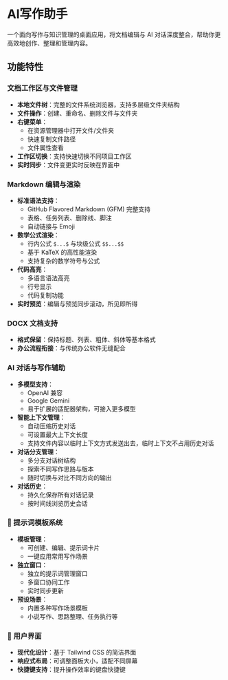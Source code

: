 # AI写作助手

一个面向写作与知识管理的桌面应用，将文档编辑与 AI 对话深度整合，帮助你更高效地创作、整理和管理内容。

## 功能特性

### 文档工作区与文件管理
- **本地文件树**：完整的文件系统浏览器，支持多层级文件夹结构
- **文件操作**：创建、重命名、删除文件与文件夹
- **右键菜单**：
  - 在资源管理器中打开文件/文件夹
  - 快速复制文件路径
  - 文件属性查看
- **工作区切换**：支持快速切换不同项目工作区
- **实时同步**：文件变更实时反映在界面中

### Markdown 编辑与渲染
- **标准语法支持**：
  - GitHub Flavored Markdown (GFM) 完整支持
  - 表格、任务列表、删除线、脚注
  - 自动链接与 Emoji
- **数学公式渲染**：
  - 行内公式 `$...$` 与块级公式 `$$...$$`
  - 基于 KaTeX 的高性能渲染
  - 支持复杂的数学符号与公式
- **代码高亮**：
  - 多语言语法高亮
  - 行号显示
  - 代码复制功能
- **实时预览**：编辑与预览同步滚动，所见即所得

### DOCX 文档支持
- **格式保留**：保持标题、列表、粗体、斜体等基本格式
- **办公流程衔接**：与传统办公软件无缝配合

### AI 对话与写作辅助
- **多模型支持**：
  - OpenAI 兼容
  - Google Gemini
  - 易于扩展的适配器架构，可接入更多模型
- **智能上下文管理**：
  - 自动压缩历史对话
  - 可设置最大上下文长度
  - 支持文件内容以临时上下文方式发送出去，临时上下文不占用历史对话
- **对话分支管理**：
  - 多分支对话树结构
  - 探索不同写作思路与版本
  - 随时切换与对比不同方向的输出
- **对话历史**：
  - 持久化保存所有对话记录
  - 按时间线浏览历史会话

### 🎯 提示词模板系统
- **模板管理**：
  - 可创建、编辑、提示词卡片
  - 一键应用常用写作场景
- **独立窗口**：
  - 独立的提示词管理窗口
  - 多窗口协同工作
  - 实时同步更新
- **预设场景**：
  - 内置多种写作场景模板
  - 小说写作、思路整理、任务执行等

### 🎨 用户界面
- **现代化设计**：基于 Tailwind CSS 的简洁界面
- **响应式布局**：可调整面板大小，适配不同屏幕
- **快捷键支持**：提升操作效率的键盘快捷键


